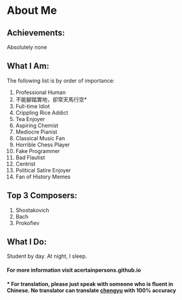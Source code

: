 # About Me


## Achievements:
Absolutely none

## What I Am:
The following list is by order of importance:
<ol>
  <li>Professional Human</li>
  <li>不能腳踏實地，卻常天馬行空*</li>
  <li>Full-time Idiot</li>
  <li>Crippling Rice Addict</li>
  <li>Tea Enjoyer</li>
  <li>Aspiring Chemist</li>
  <li>Mediocre Pianist</li>
  <li>Classical Music Fan</li>
  <li>Horrible Chess Player</li>
  <li>Fake Programmer</li>
  <li>Bad Flautist</li>
  <li>Centrist</li>
  <li>Political Satire Enjoyer</li>
  <li>Fan of History Memes</li>
</ol>

## Top 3 Composers:
<ol>
  <li>Shostakovich</li>
  <li>Bach</li>
  <li>Prokofiev</li>
</ol>

## What I Do:
Student by day. At night, I sleep.

#### For more information visit acertainpersons.github.io
#### * For translation, please just speak with someone who is fluent in Chinese. No translator can translate <a href="https://en.wikipedia.org/wiki/Chengyu">chengyu</a> with 100% accuracy
